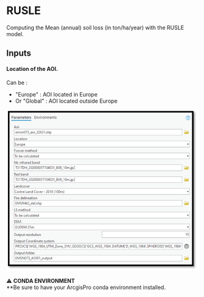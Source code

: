 # RUSLE

Computing the Mean (annual) soil loss (in ton/ha/year) with the RUSLE model.

## Inputs

#### Location of the AOI.
Can be :
- "Europe" : AOI located in Europe
- Or "Global" : AOI located outside Europe


![Arcgis  pro toolbox](static/Arcgis_pro_Toolbox.PNG)


:warning: **CONDA ENVIRONMENT**  
**Be sure to have your ArcgisPro conda environment installed.

